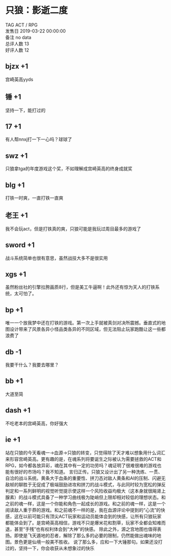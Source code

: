 



# 只狼：影逝二度
  
TAG ACT / RPG  
发售日 2019-03-22 00:00:00  
备注 no data  
总评人数 13  
好评人数 12
## bjzx +1


宫崎英高yyds
## 锤 +1


坚持一下，能打过的
## 17 +1


有人帮nnxj打一下一心吗？球球了
## swz +1


只狼拿tga的年度游戏这个奖，不如理解成宫崎英高的终身成就奖
## blg +1


打铁一时爽，一直打铁一直爽
## 老王 +1


我不会玩act，但是打铁真的爽，只狼可能是我玩过周目最多的游戏了
## sword +1


战斗系统简单也很有意思，虽然战技大多不是很实用
## xgs +1


虽然粉丝社的引擎拉胯画质8行，但是美工牛逼啊！此外还有惊为天人的打铁系统，太可怕了。
## bp +1


唯一一个放我梦中还在打铁的游戏。第一次上手就被真剑对决所震撼。垂直式的地图设计带来了风景各异小怪品类各异的不同区域，但无法阻止玩家跑酷让这一些都浪费了
##  db -1 


 我要干什么？我要去哪里？ 
## bb +1


大道至简
## dash +1


不吃老本的宫崎英高，你好强大
## ie +1


站在只狼的今天看魂一→血源→只狼的转变，只觉得除了天才难以想象用什么词汇来形容宫崎英高。更有趣的是，在魂系列将要诞生之际被认为需要拯救的ACT和RPG，如今都各放异彩，魂在其中有一定的功劳吗？魂证明了很难很难的游戏也能有很好的市场吗？我不知道。
言归正传。只狼又设计出了另一种洗练、一贯、自洽的战斗系统。黄条大于血条的重要性、拼刀态对敌人黄条和AI的压制、闪避无敌帧的聊胜于无促成了极端鼓励进攻和拼刀的战斗模式，与此同时较为宽松的弹反判定和一系列鲜明的视觉听觉提示使这样一个风险收益均极大（这本身就很飚肾上腺素）的战斗模式具备了一种学习曲线极为陡峭但上限却相对较低的理想状态。和之前的魂一样，这是一个你能和角色一起成长的游戏。和之前的魂一样，这是一个阅读敌人重于莽的游戏。和之前魂不一样的是，我在血源评论中提到的“心流”的快感，这在以前可能只有顶尖ACT玩家和运动员能体会到的快感，让所有只狼玩家都能体会到了。是宫崎英高相信，游戏不只是爆米花和割草，玩家不全都会知难而退，甚至“手残”也有权利体会到“大神”的快感。
除此之外，源之宫地图也值得表扬。即使是飞天遁地的忍者，解除了那么多的必要的限制，仍然能做出魂味的地图。景色更是仙境一般美不胜收。
说了那么多，应和一下大锤那句。如果还没打过的，坚持一下，你会收获从未想象过的快乐